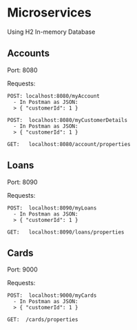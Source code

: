 # Microservices
Using H2 In-memory Database

## Accounts
Port: 8080

Requests:

    POST: localhost:8080/myAccount
      - In Postman as JSON:
      > { "customerId": 1 }

    POST:  localhost:8080/myCustomerDetails
      - In Postman as JSON:
      > { "customerId": 1 }

    GET:   localhost:8080/account/properties

## Loans
Port: 8090

Requests:

    POST:  localhost:8090/myLoans
      - In Postman as JSON:
      > { "customerId": 1 }

    GET:   localhost:8090/loans/properties

## Cards
Port: 9000

Requests:

    POST:  localhost:9000/myCards
      - In Postman as JSON:
      > { "customerId": 1 }

    GET:  /cards/properties

